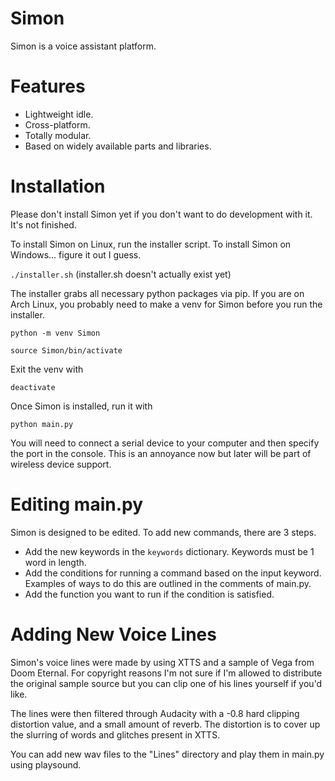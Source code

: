 # Simon
Simon is a voice assistant platform. 

# Features

- Lightweight idle.
- Cross-platform.
- Totally modular.
- Based on widely available parts and libraries.

# Installation

Please don't install Simon yet if you don't want to do development with it. It's not finished.

To install Simon on Linux, run the installer script. To install Simon on Windows... figure it out I guess.

`./installer.sh` (installer.sh doesn't actually exist yet)

The installer grabs all necessary python packages via pip. If you are on Arch Linux, you probably need to make a venv for Simon before you run the installer.

`python -m venv Simon`

`source Simon/bin/activate`

Exit the venv with 

`deactivate`

Once Simon is installed, run it with 

`python main.py`

You will need to connect a serial device to your computer and then specify the port in the console. This is an annoyance now but later will be part of wireless device support.

# Editing main.py

Simon is designed to be edited. To add new commands, there are 3 steps.

- Add the new keywords in the `keywords` dictionary. Keywords must be 1 word in length.
- Add the conditions for running a command based on the input keyword. Examples of ways to do this are outlined in the comments of main.py.
- Add the function you want to run if the condition is satisfied.

# Adding New Voice Lines

Simon's voice lines were made by using XTTS and a sample of Vega from Doom Eternal. For copyright reasons I'm not sure if I'm allowed to distribute the original sample source but you can clip one of his lines yourself if you'd like.

The lines were then filtered through Audacity with a -0.8 hard clipping distortion value, and a small amount of reverb. The distortion is to cover up the slurring of words and glitches present in XTTS.

You can add new wav files to the "Lines" directory and play them in main.py using playsound.

